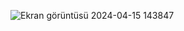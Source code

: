 ![Ekran görüntüsü 2024-04-15 143847](https://github.com/alicankocman/MultipleItemSlider-React-/assets/88544926/3020fb85-12d2-46ec-aa0d-942757422130)
